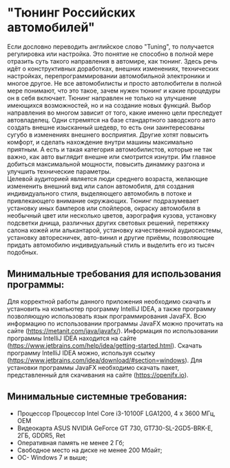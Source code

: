 # "Тюнинг Российских автомобилей"

   Если дословно переводить английское слово "Tuning", то получается регулировка или настройка. Это понятие не способно в полной мере отразить суть такого направления в автомире, как тюнинг. Здесь речь идёт о конструктивных доработках, внешних изменениях, технических настройках, перепрограммировании автомобильной электроники и многое другое. Не все автомобилисты и просто автолюбители в полной мере понимают, что это такое, зачем нужен тюнинг и какие процедуры он в себя включает.
       Тюнинг направлен не только на улучшение имеющихся возможностей, но и на создание новых функций. Выбор направления во многом зависит от того, какие именно цели преследует автовладелец. Одни стремятся на базе стандартного заводского авто создать внешне изысканный шедевр, то есть они заинтересованы сугубо в изменениях внешнего восприятия. Другие хотят повысить комфорт, и сделать нахождение внутри машины максимально приятным. А есть и такая категория автомобилистов, которые не так важно, как авто выглядит внешне или смотрится изнутри. Им главное добиться максимальной мощности, повысить динамику разгона и улучшить технические параметры.       
        Целевой аудиторией является люди среднего возраста, желающие измененить внешний вид или салон автомобиля, для создания индивидуального стиля, выделяющего автомобиль в потоке и привлекающего внимание окружающих. Тюнинг подразумевает установку иных бамперов или спойлеров, окраску автомобиля в необычный цвет или несколько цветов, аэрография кузова, установку подсветки днища, различных других световых решений, перетяжку салона кожей или алькантарой, установку качественной аудиосистемы, установку авторесничек, авто-винил и другие приёмы, позволяющие придать автомобилю индивидуальный стиль и выделить его из тысяч подобных.

## Минимальные требования для использования программы:

 Для корректной работы данного приложения необходимо скачать и установить на компьютер программу IntelliJ IDEA,
а также программу позволяющую использовать язык программирования JavaFX. Всю информацию по использовании программы JavaFX можно прочитать на сайте 
(https://metanit.com/java/javafx/).
 Информация по использовании программы IntelliJ IDEA находится на сайте (https://www.jetbrains.com/help/idea/getting-started.html).
Скачать программу IntelliJ IDEA можно, используя ссылку (https://www.jetbrains.com/idea/download/#section=windows).
Для установки программы JavaFX необходимо скачать пакет, представленный для скачивания на сайте (https://openjfx.io).

## Минимальные системные требования:
* Процессор Процессор Intel Core i3-10100F LGA1200, 4 x 3600 МГц, OEM
* Видеокарта  ASUS NVIDIA GeForce GT 730, GT730-SL-2GD5-BRK-E, 2ГБ, GDDR5, Ret
* Оперативная память не менее 2 Гб;
* Свободное место на диске не менее 200 Мбайт;
* ОС- Windows 7 и выше;

